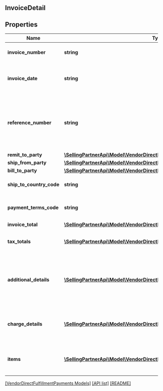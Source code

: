 ## InvoiceDetail

## Properties

Name | Type | Description | Notes
------------ | ------------- | ------------- | -------------
**invoice_number** | **string** | The unique invoice number. |
**invoice_date** | **string** | Invoice date. Must be in ISO 8601 format. |
**reference_number** | **string** | An additional unique reference number used for regulatory or other purposes. | [optional]
**remit_to_party** | [**\SellingPartnerApi\Model\VendorDirectFulfillmentPayments\PartyIdentification**](PartyIdentification.md) |  |
**ship_from_party** | [**\SellingPartnerApi\Model\VendorDirectFulfillmentPayments\PartyIdentification**](PartyIdentification.md) |  |
**bill_to_party** | [**\SellingPartnerApi\Model\VendorDirectFulfillmentPayments\PartyIdentification**](PartyIdentification.md) |  | [optional]
**ship_to_country_code** | **string** | Ship-to country code. | [optional]
**payment_terms_code** | **string** | The payment terms for the invoice. | [optional]
**invoice_total** | [**\SellingPartnerApi\Model\VendorDirectFulfillmentPayments\Money**](Money.md) |  |
**tax_totals** | [**\SellingPartnerApi\Model\VendorDirectFulfillmentPayments\TaxDetail[]**](TaxDetail.md) | Individual tax details per line item. | [optional]
**additional_details** | [**\SellingPartnerApi\Model\VendorDirectFulfillmentPayments\AdditionalDetails[]**](AdditionalDetails.md) | Additional details provided by the selling party, for tax related or other purposes. | [optional]
**charge_details** | [**\SellingPartnerApi\Model\VendorDirectFulfillmentPayments\ChargeDetails[]**](ChargeDetails.md) | Total charge amount details for all line items. | [optional]
**items** | [**\SellingPartnerApi\Model\VendorDirectFulfillmentPayments\InvoiceItem[]**](InvoiceItem.md) | Provides the details of the items in this invoice. |

[[VendorDirectFulfillmentPayments Models]](../) [[API list]](../../Api) [[README]](../../../README.md)
